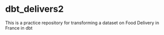 # dbt_delivers2
 This is a practice repository for transforming a dataset on Food Delivery in France in dbt
